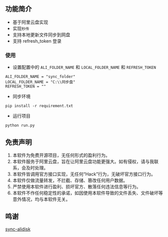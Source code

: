 ## 功能简介

* 基于阿里云盘实现
* 实现`秒传`
* 支持本地更新文件同步到网盘
* 支持 refresh_token 登录

### 使用

* 设置配置中的 `ALI_FOLDER_NAME` 和 `LOCAL_FOLDER_NAME` 和 `REFRESH_TOKEN`
```shell
ALI_FOLDER_NAME = "sync_folder"
LOCAL_FOLDER_NAME = "C:\\同步盘"
REFRESH_TOKEN = ""
```
* 同步环境
```shell
pip install -r requirement.txt
```
* 运行项目
```shell
python run.py
```
## 免责声明

1. 本软件为免费开源项目，无任何形式的盈利行为。
2. 本软件服务于阿里云盘，旨在让阿里云盘功能更强大。如有侵权，请与我联系，会及时处理。
3. 本软件皆调用官方接口实现，无任何“Hack”行为，无破坏官方接口行为。
5. 本软件仅做流量转发，不拦截、存储、篡改任何用户数据。
6. 严禁使用本软件进行盈利、损坏官方、散落任何违法信息等行为。
7. 本软件不作任何稳定性的承诺，如因使用本软件导致的文件丢失、文件破坏等意外情况，均与本软件无关。

## 鸣谢

[sync-alidisk](https://gitee.com/yxhpy/sync-alidisk)